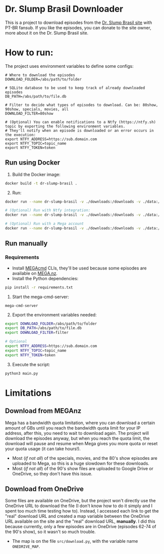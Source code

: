 # Dr. Slump Brasil Downloader
This is a project to download episodes from the [Dr. Slump Brasil site](https://drslumpbrasil.blogspot.com) with PT-BR fansub. If you like the episodes, you can donate to the site owner, more about it on the Dr. Slump Brasil site.

# How to run:
The project uses environment variables to define some configs:
```
# Where to download the episodes 
DOWNLOAD_FOLDER=/abs/path/to/folder

# SQLite database to be used to keep track of already downloaded episodes
DB_PATH=/abs/path/to/file.db

# Filter to decide what types of episodes to download. Can be: 80show, 90show, specials, movies, all
DOWNLOAD_FILTER=80show

# (Optional) You can enable notifications to a Ntfy (https://ntfy.sh) topic by exporting the following environment variables.
# They'll notify when an episode is downloaded or an error occurs in the execution:
export NTFY_ADDRESS=https://sub.domain.com
export NTFY_TOPIC=topic_name
export NTFY_TOKEN=token
```
## Run using Docker
1. Build the Docker image:
```sh
docker build -t dr-slump-brasil .
```
2. Run:
```sh
docker run --name dr-slump-brasil -v ./downloads:/downloads -v ./data:/data -e DOWNLOAD_FILTER=filter dr-slump-brasil

# (Optional) Run with Ntfy integration:
docker run --name dr-slump-brasil -v ./downloads:/downloads -v ./data:/data -e DOWNLOAD_FILTER=filter -e NTFY_ADDRESS=https://sub.domain.com -e NTFY_TOPIC=topic_name -e NTFY_TOKEN=token dr-slump-brasil

# (Optional) Run with a Mega account
docker run --name dr-slump-brasil -v ./downloads:/downloads -v ./data:/data -e DOWNLOAD_FILTER=filter -e MEGA_EMAIL=email -e MEGA_PASSWORD=password dr-slump-brasil
```

## Run manually
### Requirements
- Install [MEGAcmd](https://github.com/meganz/MEGAcmd) CLIs, they'll be used because some episodes are available on [MEGA.nz](https://mega.nz).
- Install the Python dependencies:
```sh
pip install -r requirements.txt
```
1. Start the mega-cmd-server:
```
mega-cmd-server
```
2. Export the environment variables needed:
```sh
export DOWNLOAD_FOLDER=/abs/path/to/folder
export DB_PATH=/abs/path/to/file.db
export DOWNLOAD_FILTER=filter

# Optional
export NTFY_ADDRESS=https://sub.domain.com
export NTFY_TOPIC=topic_name
export NTFY_TOKEN=token
```
3. Execute the script:
```sh
python3 main.py
```

# Limitations
## Download from MEGAnz
Mega has a bandwidth quota limitation, where you can download a certain amount of GBs until you reach the bandwidth quota limit for your IP address, after this, you need to wait to download again. The project will download the episodes anyway, but when you reach the quota limit, the download will pause and resume when Mega gives you more quota or reset your quota usage (it can take hours!).
- Most (*if not all*) of the specials, movies, and the 80's show episodes are uploaded to Mega, so this is a huge slowdown for these downloads.
- Most (*if not all*) of the 90's show files are uploaded to Google Drive or OneDrive, so they don't have this issue.
## Download from OneDrive
Some files are available on OneDrive, but the project won't directly use the OneDrive URL to download the file (I don't know how to do it simply and I spent too much time testing how to). Instead, I accessed each link to get the "real" download URL and created a map variable between the OneDrive URL available on the site and the "real" download URL, **manually**. I did this because currently, only a few episodes are in OneDrive (episodes 62-74 of the 90's show), so it wasn't so much trouble.
- The map is on the file `src/download.py`, with the variable name `ONEDRIVE_MAP`.
